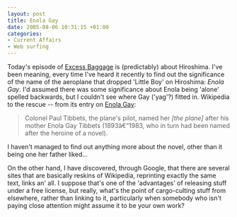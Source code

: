 ```yaml
---
layout: post
title: Enola Gay
date: 2005-08-06 10:31:15 +01:00
categories:
- Current Affairs
- Web surfing
---
```

Today's episode of <a href="http://www.bbc.co.uk/radio4/excessbaggage/" title="Excess Baggage on BBC Radio 4">Excess Baggage</a> is (predictably) about Hiroshima.  I've been meaning, every time I've heard it recently to find out the significance of the name of the aeroplane that dropped 'Little Boy' on Hiroshima: <em>Enola Gay</em>.  I'd assumed there was some significance about Enola being 'alone' spelled backwards, but I couldn't see where Gay ('yag'?) fitted in.  Wikipedia to the rescue -- from its entry on <a href="http://en.wikipedia.org/wiki/Enola_Gay" title="Enola Gay - Wikipedia">Enola Gay</a>:

<blockquote><p>Colonel Paul Tibbets, the plane's pilot, named her <em>[the plane]</em> after his mother Enola Gay Tibbets (1893â€“1983, who in turn had been named after the heroine of a novel).</p></blockquote>

I haven't managed to find out anything more about the novel, other than it being one her father liked...

On the other hand, I have discovered, through Google, that there are several sites that are basically reskins of Wikipedia, reprinting exactly the same text, links an' all.  I suppose that's one of the 'advantages' of releasing stuff under a free license, but really, what's the point of cargo-culting stuff from elsewhere, rather than linking to it, particularly when somebody who isn't paying close attention might assume it to be your own work?
